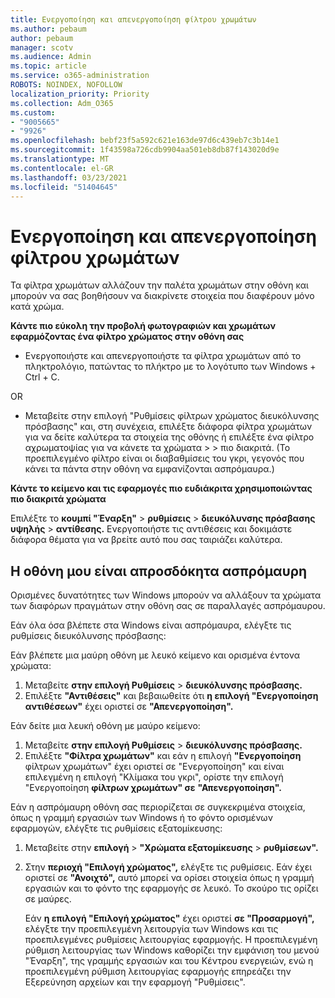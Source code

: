 ```yaml
---
title: Ενεργοποίηση και απενεργοποίηση φίλτρου χρωμάτων
ms.author: pebaum
author: pebaum
manager: scotv
ms.audience: Admin
ms.topic: article
ms.service: o365-administration
ROBOTS: NOINDEX, NOFOLLOW
localization_priority: Priority
ms.collection: Adm_O365
ms.custom:
- "9005665"
- "9926"
ms.openlocfilehash: bebf23f5a592c621e163de97d6c439eb7c3b14e1
ms.sourcegitcommit: 1f43598a726cdb9904aa501eb8db87f143020d9e
ms.translationtype: MT
ms.contentlocale: el-GR
ms.lasthandoff: 03/23/2021
ms.locfileid: "51404645"
---
```

# <a name="turn-on-and-off-color-filter"></a>Ενεργοποίηση και απενεργοποίηση φίλτρου χρωμάτων

Τα φίλτρα χρωμάτων αλλάζουν την παλέτα χρωμάτων στην οθόνη και μπορούν να σας βοηθήσουν να διακρίνετε στοιχεία που διαφέρουν μόνο κατά χρώμα.

**Κάντε πιο εύκολη την προβολή φωτογραφιών και χρωμάτων εφαρμόζοντας ένα φίλτρο χρώματος στην οθόνη σας**

- Ενεργοποιήστε και απενεργοποιήστε τα φίλτρα χρωμάτων από το πληκτρολόγιο, πατώντας το πλήκτρο με το λογότυπο των Windows + Ctrl + C. 

OR

- Μεταβείτε στην επιλογή "Ρυθμίσεις φίλτρων χρώματος διευκόλυνσης πρόσβασης" και, στη συνέχεια, επιλέξτε διάφορα φίλτρα χρωμάτων για να δείτε καλύτερα τα στοιχεία της οθόνης ή επιλέξτε ένα φίλτρο αχρωματοψίας για να κάνετε τα χρώματα  >    >  πιο διακριτά.  (Το προεπιλεγμένο φίλτρο είναι οι διαβαθμίσεις του γκρι, γεγονός που κάνει τα πάντα στην οθόνη να εμφανίζονται ασπρόμαυρα.)

**Κάντε το κείμενο και τις εφαρμογές πιο ευδιάκριτα χρησιμοποιώντας πιο διακριτά χρώματα**  

Επιλέξτε το **κουμπί "Έναρξη"** > **ρυθμίσεις**  >  **διευκόλυνσης πρόσβασης υψηλής**  >  **αντίθεσης.** Ενεργοποιήστε τις αντιθέσεις και δοκιμάστε διάφορα θέματα για να βρείτε αυτό που σας ταιριάζει καλύτερα.

## <a name="my-screen-is-unexpectedly-black-and-white"></a>Η οθόνη μου είναι απροσδόκητα ασπρόμαυρη

Ορισμένες δυνατότητες των Windows μπορούν να αλλάξουν τα χρώματα των διαφόρων πραγμάτων στην οθόνη σας σε παραλλαγές ασπρόμαυρου.

Εάν όλα όσα βλέπετε στα Windows είναι ασπρόμαυρα, ελέγξτε τις ρυθμίσεις διευκόλυνσης πρόσβασης:

Εάν βλέπετε μια μαύρη οθόνη με λευκό κείμενο και ορισμένα έντονα χρώματα:  

1. Μεταβείτε **στην επιλογή Ρυθμίσεις**  >  **διευκόλυνσης πρόσβασης.**  
1. Επιλέξτε **"Αντιθέσεις"** και βεβαιωθείτε ότι **η επιλογή "Ενεργοποίηση αντιθέσεων"** έχει οριστεί σε **"Απενεργοποίηση".**

Εάν δείτε μια λευκή οθόνη με μαύρο κείμενο:  

1. Μεταβείτε **στην επιλογή Ρυθμίσεις**  >  **διευκόλυνσης πρόσβασης.**  
1. Επιλέξτε **"Φίλτρα χρωμάτων"** και εάν η  επιλογή  **"Ενεργοποίηση** φίλτρων χρωμάτων" έχει οριστεί σε "Ενεργοποίηση" και είναι επιλεγμένη η επιλογή "Κλίμακα του γκρι", ορίστε την επιλογή "Ενεργοποίηση **φίλτρων χρωμάτων" σε** **"Απενεργοποίηση".**

Εάν η ασπρόμαυρη οθόνη σας περιορίζεται σε συγκεκριμένα στοιχεία, όπως η γραμμή εργασιών των Windows ή το φόντο ορισμένων εφαρμογών, ελέγξτε τις ρυθμίσεις εξατομίκευσης:

1. Μεταβείτε στην **επιλογή**  >  **"Χρώματα εξατομίκευσης**  >  **ρυθμίσεων".**

1. Στην **περιοχή "Επιλογή χρώματος",** ελέγξτε τις ρυθμίσεις. Εάν έχει οριστεί σε **"Ανοιχτό",** αυτό μπορεί να ορίσει στοιχεία όπως η γραμμή εργασιών και το φόντο της εφαρμογής σε λευκό. Το σκούρο τις ορίζει σε μαύρες.  

    Εάν **η επιλογή "Επιλογή χρώματος"** έχει οριστεί **σε "Προσαρμογή",** ελέγξτε την προεπιλεγμένη λειτουργία των Windows και τις προεπιλεγμένες ρυθμίσεις λειτουργίας εφαρμογής. Η προεπιλεγμένη ρύθμιση λειτουργίας των Windows καθορίζει την εμφάνιση του μενού "Έναρξη", της γραμμής εργασιών και του Κέντρου ενεργειών, ενώ η προεπιλεγμένη ρύθμιση λειτουργίας εφαρμογής επηρεάζει την Εξερεύνηση αρχείων και την εφαρμογή "Ρυθμίσεις".


